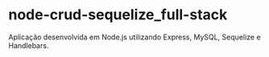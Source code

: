 # node-crud-sequelize_full-stack
 Aplicação desenvolvida em Node.js utilizando Express, MySQL, Sequelize e Handlebars.

